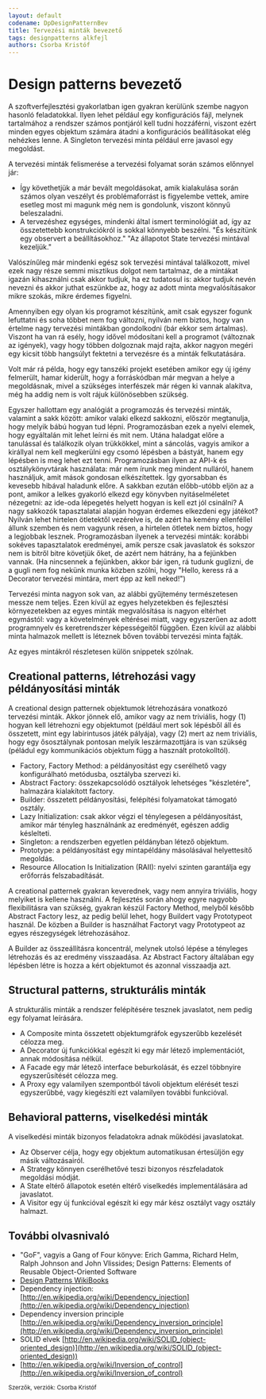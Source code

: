 ```yaml
---
layout: default
codename: DpDesignPatternBev
title: Tervezési minták bevezető
tags: designpatterns alkfejl
authors: Csorba Kristóf
---
```


# Design patterns bevezető

A szoftverfejlesztési gyakorlatban igen gyakran kerülünk szembe nagyon hasonló feladatokkal. Ilyen lehet például egy konfigurációs fájl, melynek tartalmához a rendszer számos pontjáról kell tudni hozzáférni, viszont ezért minden egyes objektum számára átadni a konfigurációs beállításokat elég nehézkes lenne. A Singleton tervezési minta például erre javasol egy megoldást.

A tervezési minták felismerése a tervezési folyamat során számos előnnyel jár:

  * Így követhetjük a már bevált megoldásokat, amik kialakulása során számos olyan veszélyt és problémaforrást is figyelembe vettek, amire esetleg most mi magunk még nem is gondolunk, viszont könnyű beleszaladni.
  * A tervezéshez egységes, mindenki által ismert terminológiát ad, így az összetettebb konstrukciókról is sokkal könnyebb beszélni. "És készítünk egy observert a beállításokhoz." "Az állapotot State tervezési mintával kezeljük."

Valószínűleg már mindenki egész sok tervezési mintával találkozott, mivel ezek nagy része semmi misztikus dolgot nem tartalmaz, de a mintákat igazán kihasználni csak akkor tudjuk, ha ez tudatosul is: akkor tudjuk nevén nevezni és akkor juthat eszünkbe az, hogy az adott minta megvalósításakor mikre szokás, mikre érdemes figyelni.

Amennyiben egy olyan kis programot készítünk, amit csak egyszer fogunk lefuttatni és soha többet nem fog változni, nyilván nem biztos, hogy van értelme nagy tervezési mintákban gondolkodni (bár ekkor sem ártalmas). Viszont ha van rá esély, hogy idővel módosítani kell a programot (változnak az igények), vagy hogy többen dolgoznak majd rajta, akkor nagyon megéri egy kicsit több hangsúlyt fektetni a tervezésre és a minták felkutatására.

Volt már rá példa, hogy egy tanszéki projekt esetében amikor egy új igény felmerült, hamar kiderült, hogy a forráskódban már megvan a helye a megoldásnak, mivel a szükséges interfészek már régen ki vannak alakítva, még ha addig nem is volt rájuk különösebben szükség.

Egyszer hallottam egy analógiát a programozás és tervezési minták, valamint a sakk között: amikor valaki elkezd sakkozni, először megtanulja, hogy melyik bábú hogyan tud lépni. Programozásban ezek a nyelvi elemek, hogy egyáltalán mit lehet leírni és mit nem. Utána haladgat előre a tanulással és találkozik olyan trükkökkel, mint a sáncolás, vagyis amikor a királlyal nem kell megkerülni egy csomó lépésben a bástyát, hanem egy lépésben is meg lehet ezt tenni. Programozásban ilyen az API-k és osztálykönyvtárak használata: már nem írunk meg mindent nulláról, hanem használjuk, amit mások gondosan elkészítettek. Így gyorsabban és kevesebb hibával haladunk előre. A sakkban ezután előbb-utóbb eljön az a pont, amikor a lelkes gyakorló elkezd egy könyvben nyitáselméletet nézegetni: az ide-oda lépegetés helyett hogyan is kell ezt jól csinálni? A nagy sakkozók tapasztalatai alapján hogyan érdemes elkezdeni egy játékot? Nyilván lehet hirtelen ötletektől vezérelve is, de azért ha kemény ellenféllel állunk szemben és nem vagyunk résen, a hirtelen ötletek nem biztos, hogy a legjobbak lesznek. Programozásban ilyenek a tervezési minták: korábbi sokéves tapasztalatok eredményei, amik persze csak javaslatok és sokszor nem is bitről bitre követjük őket, de azért nem hátrány, ha a fejünkben vannak. (Ha nincsennek a fejünkben, akkor bár igen, rá tudunk guglizni, de a gugli nem fog nekünk munka közben szólni, hogy "Hello, keress rá a Decorator tervezési mintára, mert épp az kell neked!")

Tervezési minta nagyon sok van, az alábbi gyűjtemény természetesen messze nem teljes. Ezen kívül az egyes helyzetekben és fejlesztési környezetekben az egyes minták megvalósítása is nagyon eltérhet egymástól: vagy a követelmények eltérései miatt, vagy egyszerűen az adott programnyelv és keretrendszer képességeitől függően. Ezen kívül az alábbi minta halmazok mellett is léteznek bőven további tervezési minta fajták.

Az egyes mintákról részletesen külön snippetek szólnak.

## Creational patterns, létrehozási vagy példányosítási minták

A creational design patternek objektumok létrehozására vonatkozó tervezési minták. Akkor jönnek elő, amikor vagy az nem triviális, hogy (1) hogyan kell létrehozni egy objektumot (például mert sok lépésből áll és összetett, mint egy labirintusos játék pályája), vagy (2) mert az nem triviális, hogy egy ősosztálynak pontosan melyik leszármazottjára is van szükség (péládul egy kommunikációs objektum függ a használt protokolltól).

  * Factory, Factory Method: a példányosítást egy cserélhető vagy konfigurálható metódusba, osztályba szervezi ki.
  * Abstract Factory: összekapcsolódó osztályok lehetséges "készletére", halmazára kialakított factory.
  * Builder: összetett példányosítási, felépítési folyamatokat támogató osztály.
  * Lazy Initialization: csak akkor végzi el ténylegesen a példányosítást, amikor már tényleg használnánk az eredményét, egészen addig késlelteti.
  * Singleton: a rendszerben egyetlen példányban létező objektum.
  * Prototype: a példányosítást egy mintapéldány másolásával helyettesítő megoldás.
  * Resource Allocation Is Initialization (RAII): nyelvi szinten garantálja egy erőforrás felszabadítását.

A creational patternek gyakran keverednek, vagy nem annyira triviális, hogy melyiket is kellene használni. A fejlesztés során ahogy egyre nagyobb flexibilitásra van szükség, gyakran készül Factory Method, melyből később Abstract Factory lesz, az pedig belül lehet, hogy Buildert vagy Prototypeot használ. De közben a Builder is használhat Factoryt vagy Prototypeot az egyes részegységek létrehozásához.

A Builder az összeállításra koncentrál, melynek utolsó lépése a tényleges létrehozás és az eredmény visszaadása. Az Abstract Factory általában egy lépésben létre is hozza a kért objektumot és azonnal visszaadja azt.

## Structural patterns, strukturális minták

A strukturális minták a rendszer felépítésére tesznek javaslatot, nem pedig egy folyamat leírására.

  * A Composite minta összetett objektumgráfok egyszerűbb kezelését célozza meg.
  * A Decorator új funkciókkal egészít ki egy már létező implementációt, annak módosítása nélkül.
  * A Facade egy már létező interface beburkolását, és ezzel többnyire egyszerűsítését célozza meg.
  * A Proxy egy valamilyen szempontból távoli objektum elérését teszi egyszerűbbé, vagy kiegészíti ezt valamilyen további funkcióval.

## Behavioral patterns, viselkedési minták

A viselkedési minták bizonyos feladatokra adnak működési javaslatokat.

  * Az Observer célja, hogy egy objektum automatikusan értesüljön egy másik változásairól.
  * A Strategy könnyen cserélhetővé teszi bizonyos részfeladatok megoldási módját.
  * A State eltérő állapotok esetén eltérő viselkedés implementálására ad javaslatot.
  * A Visitor egy új funkcióval egészít ki egy már kész osztályt vagy osztály halmazt.

## További olvasnivaló

  * "GoF", vagyis a Gang of Four könyve: Erich Gamma, Richard Helm, Ralph Johnson and John Vlissides; Design Patterns: Elements of Reusable Object-Oriented Software
  * [Design Patterns WikiBooks](https://en.wikibooks.org/wiki/Computer_Science_Design_Patterns)
  * Dependency injection: [http://en.wikipedia.org/wiki/Dependency_injection](http://en.wikipedia.org/wiki/Dependency_injection)
  * Dependency inversion principle [http://en.wikipedia.org/wiki/Dependency_inversion_principle](http://en.wikipedia.org/wiki/Dependency_inversion_principle)
  * SOLID elvek [http://en.wikipedia.org/wiki/SOLID_(object-oriented_design)](http://en.wikipedia.org/wiki/SOLID_(object-oriented_design))
  * [http://en.wikipedia.org/wiki/Inversion_of_control](http://en.wikipedia.org/wiki/Inversion_of_control)

<small>Szerzők, verziók: Csorba Kristóf</small>
